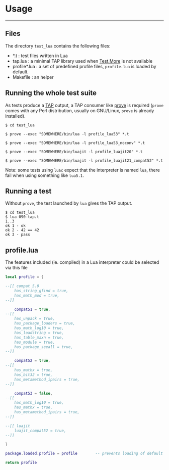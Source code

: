 
# Usage

---

## Files

The directory `test_lua` contains the following files:

- *.t : test files written in Lua
- tap.lua : a minimal TAP library used when [Test.More](https://fperrad.frama.io/lua-TestMore/) is not available
- profile*.lua : a set of predefined profile files, `profile.lua` is loaded by default.
- Makefile : an helper

## Running the whole test suite

As tests produce a [TAP](http://en.wikipedia.org/wiki/Test_Anything_Protocol) output,
a TAP consumer like [prove](https://perldoc.perl.org/prove.html)
is required (`prove` comes with any Perl distribution, usually on GNU/Linux,
`prove` is already installed).

```
$ cd test_lua

$ prove --exec "SOMEWHERE/bin/lua -l profile_lua53" *.t

$ prove --exec "SOMEWHERE/bin/lua -l profile_lua53_noconv" *.t

$ prove --exec "SOMEWHERE/bin/luajit -l profile_luajit20" *.t

$ prove --exec "SOMEWHERE/bin/luajit -l profile_luajit21_compat52" *.t
```

Note: some tests using `luac` expect that the interpreter is named `lua`,
there fail when using something like `lua5.1`.

## Running a test

Without `prove`, the test launched by `lua` gives the TAP output.

```
$ cd test_lua
$ lua 090-tap.t
1..3
ok 1 - ok
ok 2 - 42 == 42
ok 3 - pass
```

## profile.lua

The features included (ie. compiled) in a Lua interpreter could be selected via this file

``` lua
local profile = {

--[[ compat 5.0
    has_string_gfind = true,
    has_math_mod = true,
--]]

    compat51 = true,
--[[
    has_unpack = true,
    has_package_loaders = true,
    has_math_log10 = true,
    has_loadstring = true,
    has_table_maxn = true,
    has_module = true,
    has_package_seeall = true,
--]]

    compat52 = true,
--[[
    has_mathx = true,
    has_bit32 = true,
    has_metamethod_ipairs = true,
--]]

    compat53 = false,
--[[
    has_math_log10 = true,
    has_mathx = true,
    has_metamethod_ipairs = true,
--]]

--[[ luajit
    luajit_compat52 = true,
--]]

}

package.loaded.profile = profile        -- prevents loading of default profile

return profile
```
